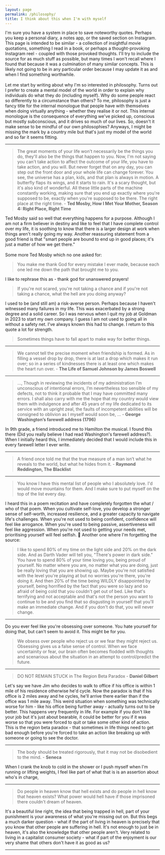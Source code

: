 ```yaml
---
layout: page
permalink: /philosophy/
title: I think about this when I'm with myself
---
```

I'm sure you have a system in place to save noteworthy quotes. Perhaps you keep a personal diary, a notes app, or the saved section on Instagram. This page is intended to be similar - a collection of insightful movie quotations, something I read in a book, or perhaps a thought-provoking Instagram reel - coupled with those provoked thoughts. I'll try to include the source for as much stuff as possible, but many times I won't recall where I found that because it was a culmination of many similar concepts. This is likely not going to be in any particular order because I may update it as and when I find something worthwhile.
<br>
<br>
Let me start by writing about why I'm so interested in philosophy. Turns out I prefer to create a mental model of the world in order to explain why individuals do what they do (including myself). Why do some people react so differently to a circumstance than others? To me, philosophy is just a fancy title for the internal monologue that people have with themselves when doing virtually anything - whether they realise it or not. This internal monologue is the consequence of everything we've picked up, conscious but mostly subconscious, and it drives so much of our lives. So, doesn't it make sense to be mindful of our own philosophies? Anyways, I might be missing the mark by a country mile but that's just my model of the world and so far it seems fitting.

___
>The great moments of your life won't necessarily be the things you do, they'll also be the things that happen to you. Now, I'm not saying you can't take action to affect the outcome of your life, you have to take action, and you will. But never forget that on any day, you can step out the front door and your whole life can change forever. You see, the universe has a plan, kids, and that plan is always in motion. A butterfly flaps its wings, and it starts to rain. It's a scary thought, but it's also kind of wonderful. All these little parts of the machine constantly working, making sure that you end up exactly where you're supposed to be, exactly when you're supposed to be there. The right place at the right time. - <span style="font-weight:bold">Ted Mosby, How I Met Your Mother, Season 4: Right Place, Right Time</span>

Ted Mosby said so well that everything happens for a purpose. Although I am not a firm believer in destiny and like to feel that I have complete control over my life, it is soothing to know that there is a larger design at work when things aren't really going my way. Another reassuring statement from a good friend is that "smart people are bound to end up in good places; it's just a matter of how we get there."
<br>
<br>
Some more Ted Mosby which no one asked for:
>You make me thank God for every mistake I ever made, because each one led me down the path that brought me to you.

I like to rephrase this as - thank god for unanswered prayers!

> If you're not scared, you're not taking a chance and if you're not taking a chance, what the hell are you doing anyway?

I used to be (and still am) a risk-averse person. Perhaps because I haven't witnessed many failures in my life. This was exacerbated by a strong degree and a solid career. So I was nervous when I quit my job at Goldman in 2023 to start my own company. I guess I am not used to going all in without a safety net. I've always known this had to change. I return to this quote a lot for strength.

> Sometimes things have to fall apart to make way for better things.

___
>We cannot tell the precise moment when friendship is formed. As in filling a vessel drop by drop, there is at last a drop which makes it run over; so in a series of kindnesses there is at least one which makes the heart run over. - <span style="font-weight:bold">The Life of Samuel Johnson by James Boswell</span>

___
>…, Though in reviewing the incidents of my administration I’m unconscious of intentional errors, I’m nevertheless too sensible of my defects, not to think it probable that I may have committed many errors. I shall also carry with me the hope that my country would view them with indulgence and after 45 years of my life dedicated to its service with an upright zeal, the faults of incompetent abilities will be consigned to oblivion as I myself would soon be, … - <span style="font-weight:bold">George Washington’s farewell address (1796)</span>

In 9th grade, a friend introduced me to Hamilton the musical. I found this there (Did you really believe I had read Washington's farewell address?). When I initially heard this, I immediately decided that I would include this in every farewell letter I ever write.

___
>A friend once told me that the true measure of a man isn’t what he reveals to the world, but what he hides from it. - <span style="font-weight:bold">Raymond Reddington, The Blacklist</span> 

___
>You know I have this mental list of people who I absolutely love. I'd would move mountains for them. And I make sure to put myself on the top of the list every day.

I heard this in a poem recitation and have completely forgotten the what / who of that poem. When you cultivate self-love, you develop a stronger sense of self-worth, increased resilience, and a greater capacity to navigate life's challenges. When you're not used to being confident, confidence will feel like arrogance. When you're used to being passive, assertiveness will feel like aggression. When you're not used to getting your needs met, prioritising yourself will feel selfish. 🤯 Another one where I'm forgetting the source:

>I like to spend 80% of my time on the light side and 20% on the dark side. And as Darth Vader will tell you, "There's power in dark side." You have to spend 80% of your time loving you, being proud of yourself. No matter where you are, no matter what you are doing, just be really loving that you are showing up. Maybe you're not satisfied with the level you're playing at but no worries you're there, you're doing it. And then 20% of the time being WILDLY disappointed by yourself, being horrified by the fact that you were so lazy and so afraid of being cold that you couldn't get out  of bed. Like that's terrifying and not acceptable and that's not the person you want to continue to be and you find that so disgusting in yourself that you'll make an immediate change. And if you don't do that, you will never change.

___

Do you ever feel like you're obsessing over someone. You hate yourself for doing that, but can't seem to avoid it. This might be for you.
> We obsess over people who reject us or we fear they might reject us. Obsessing gives us a false sense of control. When we face uncertainity or fear, our brain often becomes flodded with thoughts and scenarious about the situation in an attempt to control/predict the future.

___
>DO NOT REMAIN STUCK in The Region Beta Paradox - <span style="font-weight:bold">Daniel Gilbert</span> 

Let's say we have Jim who decides to walk to office if his office is within 1 mile of his residence otherwise he'd cycle. Now the paradox is that if his office is 2 miles away and he cycles, he'll arrive there earlier than if the office was 1 mile away. This weird situation when something was technically worse for him - like his office being further away - actually turns out to be better. This happens very frequently in life. For example if you don't like your job but it's just about bearable, it could be better for you if it was worse so that you were forced to quit or take some other kind of action. This is the region beta paradox - that sometimes in life things need to get bad enough before you're forced to take an action like breaking up with someone or going to see the doctor.

___
>The body should be treated rigorously, that it may not be disobedient to the mind. - <span style="font-weight:bold">Seneca</span> 

When I crank the knob to cold in the shower or I push myself when I'm running or lifting weights, I feel like part of what that is is an assertion about who's in charge,

___
>Do people in heaven know that hell exists and do people in hell know that heaven exists? What power would hell have if those imprisoned there couldn't dream of heaven.

It's a beautiful line right, the idea that being trapped in hell, part of your punishment is your awareness of what you're missing out on. But this begs a much darker question - what if the part of living in heaven is precisely that you know that other people are suffering in hell. It's not enough to just be in heaven, it's also the knowledge that other people aren't. Very related to living in a capitalist consumer society - what if part of the enjoyment is our very shame that others don't have it as good as us?

___